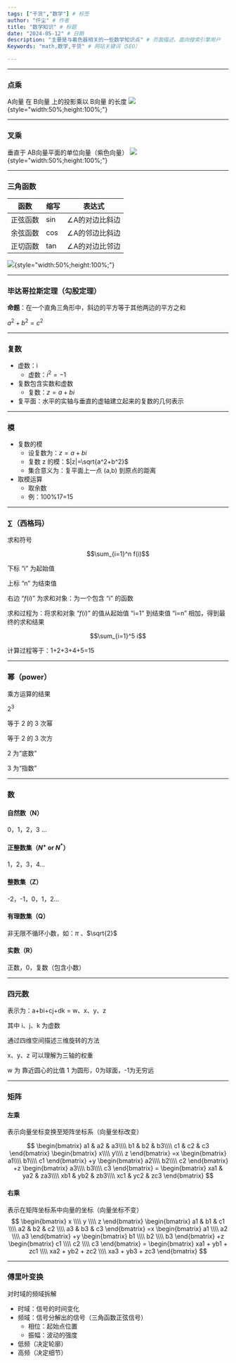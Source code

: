 ```yaml
---
tags: ["干货","数学"] # 标签
author: "仟尘" # 作者
title: "数学知识" # 标题
date: "2024-05-12" # 日期
description: "主要是与着色器相关的一些数学知识点" # 页面描述、面向搜索引擎用户
Keywords: "math,数学,干货" # 网站关键词（SEO）

---
```

---
### 点乘
A向量 在 B向量 上的投影乘以 B向量 的长度
![](https://image.tuclink.com/image/2024.06/%E6%95%B0%E5%AD%A6%E7%9F%A5%E8%AF%86.1718615435){style="width:50%;height:100%;"}

---
### 叉乘
垂直于 AB向量平面的单位向量（紫色向量）
![](https://image.tuclink.com/image/2024.06/%E6%95%B0%E5%AD%A6%E7%9F%A5%E8%AF%86.1718615455){style="width:50%;height:100%;"}

---
### 三角函数
| 函数     | 缩写 | 表达式         |
| -------- | ---- | -------------- |
| 正弦函数 | sin  | ∠A的对边比斜边 |
| 余弦函数 | cos  | ∠A的邻边比斜边 |
| 正切函数 | tan  | ∠A的对边比邻边 | 


![](https://image.tuclink.com/image/2024.06/%E6%95%B0%E5%AD%A6%E7%9F%A5%E8%AF%86.1718615460){style="width:50%;height:100%;"}



---
### 毕达哥拉斯定理（勾股定理）
**命题**：在一个直角三角形中，斜边的平方等于其他两边的平方之和

$a^2 + b^2 = c^2$

---
### 复数
- 虚数：i
	- 虚数：$i^2=-1$
- 复数包含实数和虚数
	- 复数：$z=a+bi$
- 复平面：水平的实轴与垂直的虚轴建立起来的复数的几何表示

---
### 模
- 复数的模
	- 设复数为：$z=a+bi$
	- 复数 z 的模：$|z|=\sqrt{a^2+b^2}$
	- 集合意义为：复平面上一点 (a,b) 到原点的距离
- 取模运算
	- 取余数
	- 例：100%17=15

---
### ∑（西格玛）
求和符号

$$\sum_{i=1}^n f(i)$$

下标 “i” 为起始值

上标 “n” 为结束值

右边 “$f(i)$” 为求和对象：为一个包含 “i” 的函数

求和过程为：将求和对象 “$f(i)$” ​的值从起始值 “i=1” 到结束值 “i=n” 相加，得到最终的求和结果

$$\sum_{i=1}^5 i$$

计算过程等于：1+2+3+4+5=15

---
### 幂（power）
乘方运算的结果

$2^3$

等于 2 的 3 次幂

等于 2 的 3 次方

2 为“底数”

3 为“指数”

---
### 数
#### 自然数（N）
0，1，2，3 ...

#### 正整数集（${N^+}$ or ${N^*}$）
1，2，3，4...

#### 整数集（Z）
-2，-1，0，1，2...

#### 有理数集（Q）
非无限不循环小数，如：$\pi$ 、$\sqrt{2}$

#### 实数（R）
正数，0，复数（包含小数）

---
### 四元数

表示为：a+bi+cj+dk = w、x、y、z

其中 i、j、k 为虚数

通过四维空间描述三维旋转的方法

x、y、z 可以理解为三轴的权重

w 为 靠近圆心的比值 1 为圆形，0为球面，-1为无穷远

---
### 矩阵

#### 左乘
表示向量坐标变换至矩阵坐标系（向量坐标改变）

$$
\begin{bmatrix} 
a1 & a2 & a3\\\\
b1 & b2 & b3\\\\
c1 & c2 & c3
\end{bmatrix} 
\begin{bmatrix} 
x\\\\
y\\\\
z
\end{bmatrix} =x
\begin{bmatrix} 
a1\\\\
b1\\\\
c1
\end{bmatrix} +y
\begin{bmatrix} 
a2\\\\
b2\\\\
c2
\end{bmatrix} +z
\begin{bmatrix} 
a3\\\\
b3\\\\
c3
\end{bmatrix} =
\begin{bmatrix} 
xa1 & ya2 & za3\\\\
xb1 & yb2 & zb3\\\\
xc1 & yc2 & zc3
\end{bmatrix} 
$$

#### 右乘
表示在矩阵坐标系中向量的坐标（向量坐标不变）
$$  
\begin{bmatrix}  
x \\\\
y \\\\
z  
\end{bmatrix}  
\begin{bmatrix}  
a1 & b1 & c1 \\\\
a2 & b2 & c2 \\\\
a3 & b3 & c3  
\end{bmatrix} =x  
\begin{bmatrix}  
a1 \\\\
a2 \\\\
a3  
\end{bmatrix} +y  
\begin{bmatrix}  
b1 \\\\
b2 \\\\
b3  
\end{bmatrix} +z  
\begin{bmatrix}  
c1 \\\\
c2 \\\\
c3  
\end{bmatrix} =
\begin{bmatrix}  
xa1 + yb1 + zc1 \\\\
xa2 + yb2 + zc2 \\\\
xa3 + yb3 + zc3  
\end{bmatrix}  
$$

---
### 傅里叶变换
对时域的频域拆解

- 时域：信号的时间变化
- 频域：信号分解出的信号（三角函数正弦信号）
  - 相位：起始点位置
  - 振幅：波动的强度
- 低频（决定轮廓）
- 高频（决定细节）
